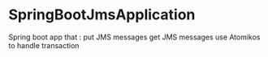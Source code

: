 # SpringBootJmsApplication

Spring boot app that :
  put JMS messages
  get JMS messages
  use Atomikos to handle transaction
  
